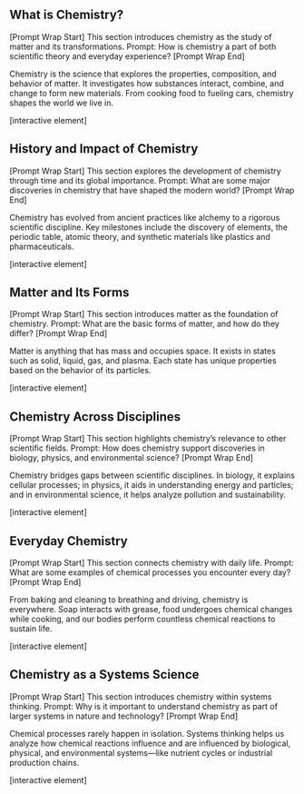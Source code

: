 ## What is Chemistry?

\[Prompt Wrap Start]
This section introduces chemistry as the study of matter and its transformations. Prompt: How is chemistry a part of both scientific theory and everyday experience?
\[Prompt Wrap End]

Chemistry is the science that explores the properties, composition, and behavior of matter. It investigates how substances interact, combine, and change to form new materials. From cooking food to fueling cars, chemistry shapes the world we live in.

\[interactive element]

## History and Impact of Chemistry

\[Prompt Wrap Start]
This section explores the development of chemistry through time and its global importance. Prompt: What are some major discoveries in chemistry that have shaped the modern world?
\[Prompt Wrap End]

Chemistry has evolved from ancient practices like alchemy to a rigorous scientific discipline. Key milestones include the discovery of elements, the periodic table, atomic theory, and synthetic materials like plastics and pharmaceuticals.

\[interactive element]

## Matter and Its Forms

\[Prompt Wrap Start]
This section introduces matter as the foundation of chemistry. Prompt: What are the basic forms of matter, and how do they differ?
\[Prompt Wrap End]

Matter is anything that has mass and occupies space. It exists in states such as solid, liquid, gas, and plasma. Each state has unique properties based on the behavior of its particles.

\[interactive element]

## Chemistry Across Disciplines

\[Prompt Wrap Start]
This section highlights chemistry’s relevance to other scientific fields. Prompt: How does chemistry support discoveries in biology, physics, and environmental science?
\[Prompt Wrap End]

Chemistry bridges gaps between scientific disciplines. In biology, it explains cellular processes; in physics, it aids in understanding energy and particles; and in environmental science, it helps analyze pollution and sustainability.

\[interactive element]

## Everyday Chemistry

\[Prompt Wrap Start]
This section connects chemistry with daily life. Prompt: What are some examples of chemical processes you encounter every day?
\[Prompt Wrap End]

From baking and cleaning to breathing and driving, chemistry is everywhere. Soap interacts with grease, food undergoes chemical changes while cooking, and our bodies perform countless chemical reactions to sustain life.

\[interactive element]

## Chemistry as a Systems Science

\[Prompt Wrap Start]
This section introduces chemistry within systems thinking. Prompt: Why is it important to understand chemistry as part of larger systems in nature and technology?
\[Prompt Wrap End]

Chemical processes rarely happen in isolation. Systems thinking helps us analyze how chemical reactions influence and are influenced by biological, physical, and environmental systems—like nutrient cycles or industrial production chains.

\[interactive element]
